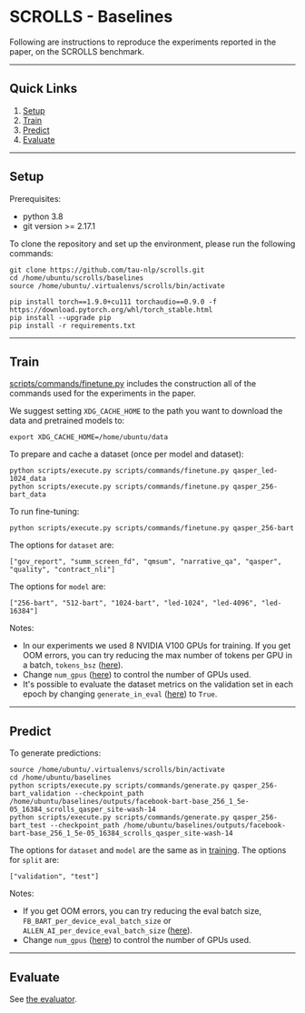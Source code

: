 # SCROLLS - Baselines

Following are instructions to reproduce the experiments reported in the paper, on the SCROLLS benchmark.

***

## Quick Links
1. [Setup](#setup)
2. [Train](#train)
3. [Predict](#predict)
4. [Evaluate](#evaluate)

*** 
## Setup

Prerequisites:
- python 3.8
- git version >= 2.17.1

To clone the repository and set up the environment, please run the following commands:
```
git clone https://github.com/tau-nlp/scrolls.git
cd /home/ubuntu/scrolls/baselines
source /home/ubuntu/.virtualenvs/scrolls/bin/activate

pip install torch==1.9.0+cu111 torchaudio==0.9.0 -f https://download.pytorch.org/whl/torch_stable.html
pip install --upgrade pip
pip install -r requirements.txt
```

***
## Train
[scripts/commands/finetune.py](https://github.com/tau-nlp/scrolls/blob/main/baselines/scripts/commands/finetune.py) includes the construction all of the commands used for the experiments in the paper.

We suggest setting `XDG_CACHE_HOME` to the path you want to download the data and pretrained models to:
```
export XDG_CACHE_HOME=/home/ubuntu/data
```

To prepare and cache a dataset (once per model and dataset):
```
python scripts/execute.py scripts/commands/finetune.py qasper_led-1024_data
python scripts/execute.py scripts/commands/finetune.py qasper_256-bart_data
```
To run fine-tuning:
```
python scripts/execute.py scripts/commands/finetune.py qasper_256-bart
```

The options for `dataset` are:
```
["gov_report", "summ_screen_fd", "qmsum", "narrative_qa", "qasper", "quality", "contract_nli"]
```

The options for `model` are:
```
["256-bart", "512-bart", "1024-bart", "led-1024", "led-4096", "led-16384"]
```

Notes:
- In our experiments we used 8 NVIDIA V100 GPUs for training. If you get OOM errors, you can try reducing the max number of tokens per GPU in a batch, `tokens_bsz` ([here](https://github.com/tau-nlp/scrolls/blob/main/baselines/scripts/commands/finetune.py#L14)).
- Change `num_gpus` ([here](https://github.com/tau-nlp/scrolls/blob/main/baselines/scripts/commands/finetune.py#L15)) to control the number of GPUs used.
- It's possible to evaluate the dataset metrics on the validation set in each epoch by changing `generate_in_eval` ([here](https://github.com/tau-nlp/scrolls/blob/main/baselines/scripts/commands/finetune.py#L19)) to `True`.

***
## Predict
To generate predictions:
```
source /home/ubuntu/.virtualenvs/scrolls/bin/activate
cd /home/ubuntu/baselines
python scripts/execute.py scripts/commands/generate.py qasper_256-bart_validation --checkpoint_path /home/ubuntu/baselines/outputs/facebook-bart-base_256_1_5e-05_16384_scrolls_qasper_site-wash-14
python scripts/execute.py scripts/commands/generate.py qasper_256-bart_test --checkpoint_path /home/ubuntu/baselines/outputs/facebook-bart-base_256_1_5e-05_16384_scrolls_qasper_site-wash-14
```

The options for `dataset` and `model` are the same as in [training](#train).
The options for `split` are: 
```
["validation", "test"]
```
Notes:
- If you get OOM errors, you can try reducing the eval batch size, `FB_BART_per_device_eval_batch_size` or `ALLEN_AI_per_device_eval_batch_size` ([here](https://github.com/tau-nlp/scrolls/blob/main/baselines/scripts/commands/consts.py)).
- Change `num_gpus` ([here](https://github.com/tau-nlp/scrolls/blob/main/baselines/scripts/commands/generate.py#L16)) to control the number of GPUs used.

***
## Evaluate
See [the evaluator](https://github.com/tau-nlp/scrolls/tree/main/evaluator).
